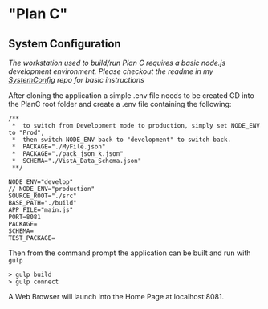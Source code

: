 # "Plan C"

## System Configuration
*The workstation used to build/run Plan C requires a basic node.js development environment. Please checkout the readme in my [SystemConfig](https://github.com/barlowm/SystemConfig) repo for basic instructions*

After cloning the application a simple .env file needs to be created
CD into the PlanC root folder and create a .env file containing the following:
```
/**
 *	to switch from Development mode to production, simply set NODE_ENV to "Prod",
 *	then switch NODE_ENV back to "development" to switch back.
 *	PACKAGE="./MyFile.json"
 *	PACKAGE="./pack_json_k.json"
 *	SCHEMA="./VistA_Data_Schema.json"
 **/

NODE_ENV="develop"
// NODE_ENV="production"
SOURCE_ROOT="./src"
BASE_PATH="./build"
APP_FILE="main.js"
PORT=8081
PACKAGE=
SCHEMA=
TEST_PACKAGE=
```

Then from the command prompt the application can be built and run with `gulp`

```
> gulp build
> gulp connect
```

A Web Browser will launch into the Home Page at localhost:8081.

